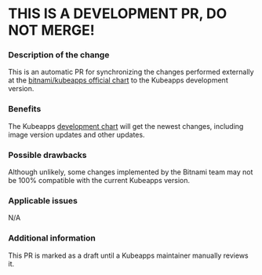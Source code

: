 # THIS IS A DEVELOPMENT PR, DO NOT MERGE!
### Description of the change

This is an automatic PR for synchronizing the changes performed externally at the [bitnami/kubeapps official chart](https://github.com/bitnami/charts/tree/master/bitnami/kubeapps) to the Kubeapps development version.

### Benefits

The Kubeapps [development chart](https://github.com/vmware-tanzu/kubeapps/tree/main/chart/kubeapps) will get the newest changes, including image version updates and other updates.

### Possible drawbacks

Although unlikely, some changes implemented by the Bitnami team may not be 100% compatible with the current Kubeapps version.

### Applicable issues

N/A

### Additional information

This PR is marked as a draft until a Kubeapps maintainer manually reviews it.
